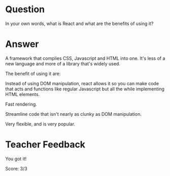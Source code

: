 # Question

In your own words, what is React and what are the benefits of using it?

# Answer

A framework that complies CSS, Javascript and HTML into one. It's less of a new language and more of a library that's widely used.

The benefit of using it are:

Instead of using DOM manipulation, react allows it so you can make code that acts and functions like regular Javascript but all the while implementing HTML elements.

Fast rendering.

Streamline code that isn't nearly as clunky as DOM manipulation.

Very flexible, and is very popular.



# Teacher Feedback

You got it!

Score: 3/3